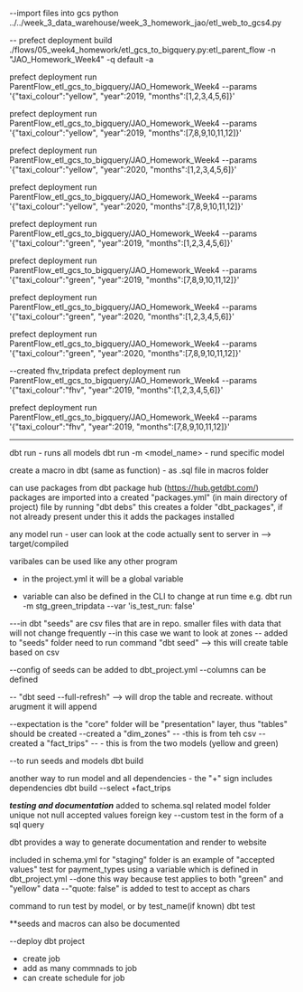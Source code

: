 --import files into gcs
python ../../week_3_data_warehouse/week_3_homework_jao/etl_web_to_gcs4.py



--
prefect deployment build  ./flows/05_week4_homework/etl_gcs_to_bigquery.py:etl_parent_flow -n "JAO_Homework_Week4" -q default -a




 prefect deployment run ParentFlow_etl_gcs_to_bigquery/JAO_Homework_Week4 --params '{"taxi_colour":"yellow", "year":2019, "months":[1,2,3,4,5,6]}'

 prefect deployment run ParentFlow_etl_gcs_to_bigquery/JAO_Homework_Week4 --params '{"taxi_colour":"yellow", "year":2019, "months":[7,8,9,10,11,12]}'

 prefect deployment run ParentFlow_etl_gcs_to_bigquery/JAO_Homework_Week4 --params '{"taxi_colour":"yellow", "year":2020, "months":[1,2,3,4,5,6]}'

 prefect deployment run ParentFlow_etl_gcs_to_bigquery/JAO_Homework_Week4 --params '{"taxi_colour":"yellow", "year":2020, "months":[7,8,9,10,11,12]}'



 prefect deployment run ParentFlow_etl_gcs_to_bigquery/JAO_Homework_Week4 --params '{"taxi_colour":"green", "year":2019, "months":[1,2,3,4,5,6]}'

 prefect deployment run ParentFlow_etl_gcs_to_bigquery/JAO_Homework_Week4 --params '{"taxi_colour":"green", "year":2019, "months":[7,8,9,10,11,12]}'

 prefect deployment run ParentFlow_etl_gcs_to_bigquery/JAO_Homework_Week4 --params '{"taxi_colour":"green", "year":2020, "months":[1,2,3,4,5,6]}'

 prefect deployment run ParentFlow_etl_gcs_to_bigquery/JAO_Homework_Week4 --params '{"taxi_colour":"green", "year":2020, "months":[7,8,9,10,11,12]}'



--created fhv_tripdata 
 prefect deployment run ParentFlow_etl_gcs_to_bigquery/JAO_Homework_Week4 --params '{"taxi_colour":"fhv", "year":2019, "months":[1,2,3,4,5,6]}'

 prefect deployment run ParentFlow_etl_gcs_to_bigquery/JAO_Homework_Week4 --params '{"taxi_colour":"fhv", "year":2019, "months":[7,8,9,10,11,12]}'





 ---
 dbt run - runs all models
 dbt run -m <model_name> - rund specific model

 create a macro in dbt (same as function) - as .sql file in macros folder

can use packages from dbt package hub (https://hub.getdbt.com/)
packages are imported into a created "packages.yml" (in main directory of project) file by running "dbt debs"
this creates a folder "dbt_packages", if not already present
under this it adds the packages installed 


any model run - user can look at the code actually sent to server in --> target/compiled


varibales can be used like any other program
- in the project.yml it will be a global variable

- variable can also be defined in the CLI to change at run time
e.g. dbt run -m stg_green_tripdata --var 'is_test_run: false'


---in dbt "seeds" are csv files that are in repo.  smaller files with data that will not change frequently
--in this case we want to look at zones
-- added to "seeds" folder
need to run command "dbt seed" -->  this will create table based on csv

--config of seeds can be added to dbt_project.yml
--columns can be defined

-- "dbt seed --full-refresh" --> will drop the table and recreate.  without arugment it will append



--expectation is the "core" folder will be "presentation" layer, thus "tables" should be created
--created a "dim_zones" -- -this is from teh csv
--created a "fact_trips" -- - this is from the two models (yellow and green)




--to run seeds and models
dbt build 

another way to run model and all dependencies - the "+" sign includes dependencies
dbt build --select +fact_trips



***testing and documentation*** added to schema.sql related model folder
unique
not null
accepted values
foreign key
--custom test in the form of a sql query


dbt provides a way to generate documentation and render to website

included in schema.yml for "staging" folder is an example of "accepted values" test for payment_types using a variable which is defined in dbt_project.yml
--done this way because test applies to both "green" and "yellow" data
--"quote: false" is added to test to accept as chars


command to run test by model, or by test_name(if known)
dbt test



**seeds and macros can also be documented



--deploy dbt project
* create job 
* add as many commnads to job
* can create schedule for job